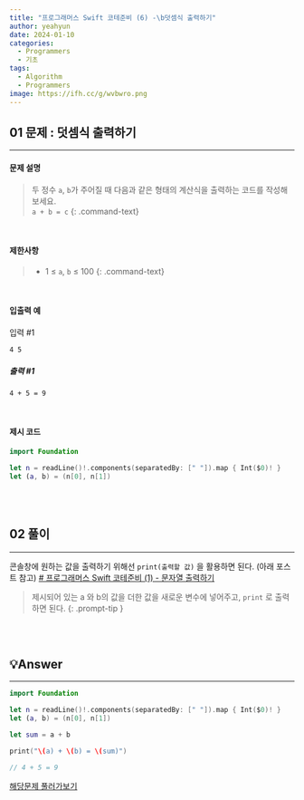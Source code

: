 ```yaml
---
title: "프로그래머스 Swift 코테준비 (6) -\b덧셈식 출력하기"
author: yeahyun
date: 2024-01-10
categories:
  - Programmers
  - 기초
tags:
  - Algorithm
  - Programmers
image: https://ifh.cc/g/wvbwro.png
---
```

## 01 문제 : 덧셈식 출력하기

---
#### 문제 설명

>두 정수 `a`, `b`가 주어질 때 다음과 같은 형태의 계산식을 출력하는 코드를 작성해 보세요.  
>`a + b = c`
{: .command-text}
<br>

#### 제한사항

>- 1 ≤ `a`, `b` ≤ 100
{: .command-text}

<br>

#### 입출력 예

입력 #1
```
4 5
```

##### 출력 #1
```
4 + 5 = 9
```

<br>

#### 제시 코드

```swift
import Foundation

let n = readLine()!.components(separatedBy: [" "]).map { Int($0)! }
let (a, b) = (n[0], n[1])

```

<br>
<br>


## 02 풀이
---

콘솔창에 원하는 값을 출력하기 위해선 `print(출력할 값)` 을 활용하면 된다.
(아래 포스트 참고)
[# 프로그래머스 Swift 코테준비 (1) - 문자열 출력하기](https://yeahyunkim.github.io/posts/%ED%94%84%EB%A1%9C%EA%B7%B8%EB%9E%98%EB%A8%B8%EC%8A%A4-Swift-%EC%BD%94%ED%85%8C%EC%A4%80%EB%B9%84-(1)/)


>제시되어 있는 a 와 b의 값을 더한 값을 새로운 변수에 넣어주고, `print` 로 출력하면 된다.
{: .prompt-tip }


<br>
<br>

## 💡Answer
---

```swift
import Foundation

let n = readLine()!.components(separatedBy: [" "]).map { Int($0)! }
let (a, b) = (n[0], n[1])

let sum = a + b

print("\(a) + \(b) = \(sum)")

// 4 + 5 = 9
```


[해당문제 풀러가보기](https://school.programmers.co.kr/learn/courses/30/lessons/181947)


